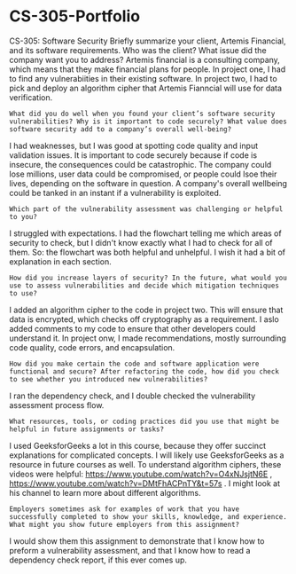 # CS-305-Portfolio
CS-305: Software Security
    Briefly summarize your client, Artemis Financial, and its software requirements. Who was the client? What issue did the company want you to address?
Artemis financial is a consulting company, which means that they make financial plans for people. In project one, I had to find any vulnerabiities in their existing software. In project two, I had to pick and deploy an algorithm cipher that Artemis Fianncial will use for data verification.

    What did you do well when you found your client’s software security vulnerabilities? Why is it important to code securely? What value does software security add to a company’s overall well-being?
I had weaknesses, but I was good at spotting code quality and input validation issues. It is important to code securely because if code is insecure, the consequences could be catastrophic. The company could lose millions, user data could be compromised, or people could lsoe their lives, depending on the software in question. A company's overall wellbeing could be tanked in an instant if a vulnerability is exploited.

    Which part of the vulnerability assessment was challenging or helpful to you?
I struggled with expectations. I had the flowchart telling me which areas of security to check, but I didn't know exactly what I had to check for all of them. So: the flowchart was both helpful and unhelpful. I wish it had a bit of explanation in each section.

    How did you increase layers of security? In the future, what would you use to assess vulnerabilities and decide which mitigation techniques to use?
I added an algorithm cipher to the code in project two. This will ensure that data is encrypted, which checks off cryptography as a requirement. I aslo added comments to my code to ensure that other developers could understand it. In project onw, I made recommendations, mostly surrounding code quality, code errors, and encapsulation.

    How did you make certain the code and software application were functional and secure? After refactoring the code, how did you check to see whether you introduced new vulnerabilities?
I ran the dependency check, and I double checked the vulnerability assessment process flow.

    What resources, tools, or coding practices did you use that might be helpful in future assignments or tasks?
I used GeeksforGeeks a lot in this course, because they offer succinct explanations for complicated concepts. I will likely use GeeksforGeeks as a resource in future courses as well. To understand algorithm ciphers, these videos were helpful: https://www.youtube.com/watch?v=O4xNJsjtN6E , https://www.youtube.com/watch?v=DMtFhACPnTY&t=57s . I might look at his channel to learn more about different algorithms.

    Employers sometimes ask for examples of work that you have successfully completed to show your skills, knowledge, and experience. What might you show future employers from this assignment?
I would show them this assignment to demonstrate that I know how to preform a vulnerability assessment, and that I know how to read a dependency check report, if this ever comes up. 
